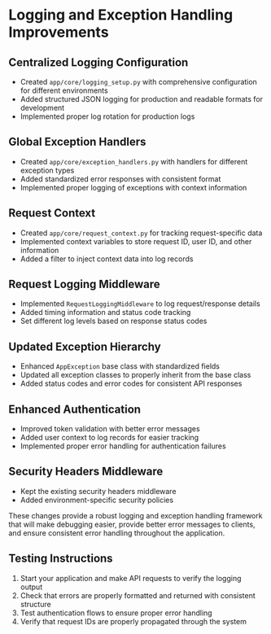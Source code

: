 # Logging and Exception Handling Improvements

## Centralized Logging Configuration

- Created `app/core/logging_setup.py` with comprehensive configuration for different environments
- Added structured JSON logging for production and readable formats for development 
- Implemented proper log rotation for production logs

## Global Exception Handlers

- Created `app/core/exception_handlers.py` with handlers for different exception types
- Added standardized error responses with consistent format
- Implemented proper logging of exceptions with context information

## Request Context

- Created `app/core/request_context.py` for tracking request-specific data
- Implemented context variables to store request ID, user ID, and other information
- Added a filter to inject context data into log records

## Request Logging Middleware

- Implemented `RequestLoggingMiddleware` to log request/response details
- Added timing information and status code tracking
- Set different log levels based on response status codes

## Updated Exception Hierarchy

- Enhanced `AppException` base class with standardized fields
- Updated all exception classes to properly inherit from the base class
- Added status codes and error codes for consistent API responses

## Enhanced Authentication

- Improved token validation with better error messages
- Added user context to log records for easier tracking
- Implemented proper error handling for authentication failures

## Security Headers Middleware

- Kept the existing security headers middleware
- Added environment-specific security policies

These changes provide a robust logging and exception handling framework that will make debugging easier, provide better error messages to clients, and ensure consistent error handling throughout the application.

## Testing Instructions

1. Start your application and make API requests to verify the logging output
2. Check that errors are properly formatted and returned with consistent structure
3. Test authentication flows to ensure proper error handling
4. Verify that request IDs are properly propagated through the system